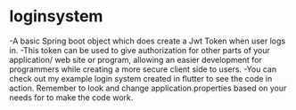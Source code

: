 # loginsystem
-A basic Spring boot object which does create a Jwt Token when user logs in.
-This token can be used to give authorization for other parts of your application/ web site or program,
allowing an easier development for programmers while creating a more secure client side to users.
-You can check out my example login system created in flutter to see the code in action.
Remember to look and change application.properties based on your needs for to make the code work.
